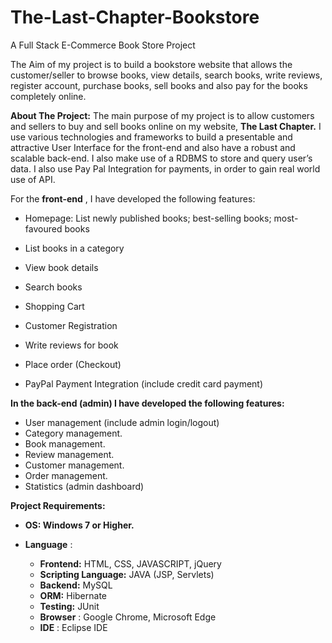 # The-Last-Chapter-Bookstore
A Full Stack E-Commerce Book Store Project

The Aim of my project is to build a bookstore website that
allows the customer/seller to browse books, view details, search
books, write reviews, register account, purchase books, sell books
and also pay for the books completely online.

**About The Project:** The main purpose of my project is to allow
customers and sellers to buy and sell books online on my website,
**The Last Chapter.** I use various technologies and frameworks to build
a presentable and attractive User Interface for the front-end and also
have a robust and scalable back-end. I also make use of a RDBMS to
store and query user’s data. I also use Pay Pal Integration for
payments, in order to gain real world use of API.

For the **front-end** , I have developed the following features:

- Homepage: List newly published books; best-selling books;
    most-favoured books
- List books in a category
- View book details
- Search books
- Shopping Cart
- Customer Registration
- Write reviews for book


- Place order (Checkout)
- PayPal Payment Integration (include credit card payment)

**In the back-end (admin) I have developed the following features:**

- User management (include admin login/logout)
- Category management.
- Book management.
- Review management.
- Customer management.
- Order management.
- Statistics (admin dashboard)

**Project Requirements:**

- **OS: Windows 7 or Higher.**
- **Language** :

    - **Frontend:** HTML, CSS, JAVASCRIPT, jQuery
    - **Scripting Language:** JAVA (JSP, Servlets)
    - **Backend:** MySQL
    - **ORM:** Hibernate
    - **Testing:** JUnit
    - **Browser** : Google Chrome, Microsoft Edge
    - **IDE** : Eclipse IDE
